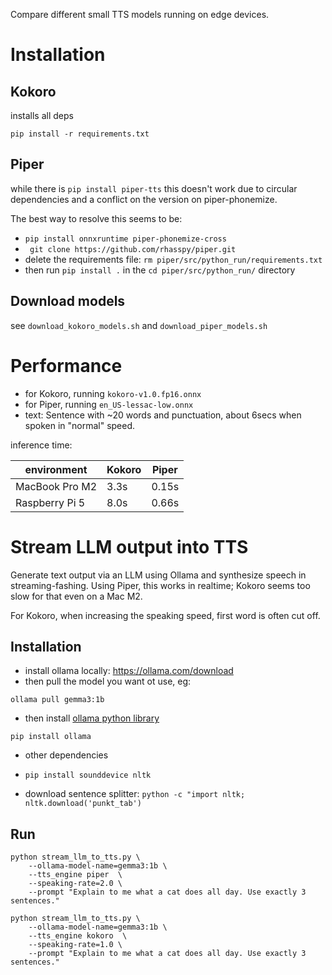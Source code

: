 Compare different small TTS models running on edge devices.

# Installation

## Kokoro

installs all deps

```pip install -r requirements.txt```

## Piper

while there is ```pip install piper-tts``` this doesn't work due to circular dependencies and a conflict on the version on piper-phonemize.

The best way to resolve this seems to be:

* ```pip install onnxruntime piper-phonemize-cross```
* ``` git clone https://github.com/rhasspy/piper.git``` 
* delete the requirements file: ```rm piper/src/python_run/requirements.txt```
* then run ```pip install .``` in the ```cd piper/src/python_run/``` directory

## Download models

see ```download_kokoro_models.sh``` and ```download_piper_models.sh```

# Performance


* for Kokoro, running ```kokoro-v1.0.fp16.onnx```
* for Piper, running ```en_US-lessac-low.onnx```
* text: Sentence with ~20 words and punctuation, about 6secs when spoken in "normal" speed.

inference time: 

environment | Kokoro | Piper
| -- | -- | -- |
| MacBook Pro M2 | 3.3s | 0.15s|
| Raspberry Pi 5 | 8.0s| 0.66s|




# Stream LLM output into TTS

Generate text output via an LLM using Ollama and synthesize speech in streaming-fashing.
Using Piper, this works in realtime; Kokoro seems too slow for that even on a Mac M2.

For Kokoro, when increasing the speaking speed, first word is often cut off.
## Installation

* install ollama locally: https://ollama.com/download
* then pull the model you want ot use, eg: 

```ollama pull gemma3:1b```

* then install [ollama python library](https://github.com/ollama/ollama-python) 

```pip install ollama```

* other dependencies

* ```pip install sounddevice nltk```
* download sentence splitter: ```python -c "import nltk; nltk.download('punkt_tab')```

## Run

```
python stream_llm_to_tts.py \
    --ollama-model-name=gemma3:1b \
    --tts_engine piper  \
    --speaking-rate=2.0 \
    --prompt "Explain to me what a cat does all day. Use exactly 3 sentences."
```


```
python stream_llm_to_tts.py \
    --ollama-model-name=gemma3:1b \
    --tts_engine kokoro  \
    --speaking-rate=1.0 \
    --prompt "Explain to me what a cat does all day. Use exactly 3 sentences."
```